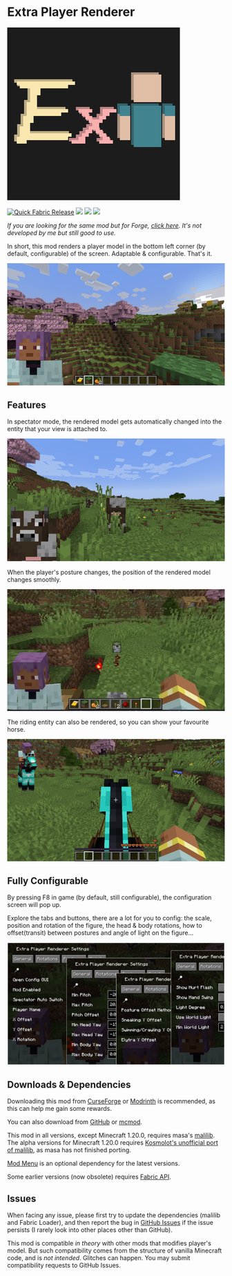 # Extra Player Renderer

![](logo.png)

[![Quick Fabric Release](https://github.com/LucunJi/ExtraPlayerRenderer/actions/workflows/quick-fabric-release.yml/badge.svg)](https://github.com/LucunJi/ExtraPlayerRenderer/actions/workflows/quick-fabric-release.yml)
[![](https://img.shields.io/badge/dynamic/json?color=5da545&label=modrinth&prefix=downloads%20&query=hits.0.downloads&url=https://api.modrinth.com/v2/search?query=extraplayerrenderer&limit=1&index=relevance)](https://modrinth.com/mod/7q8r8AtY)
![](https://cf.way2muchnoise.eu/extraplayerrenderer.svg)
![](https://cf.way2muchnoise.eu/versions/extraplayerrenderer.svg)

*If you are looking for the same mod but for Forge, [click here](https://www.curseforge.com/minecraft/mc-mods/extra-player-render). It's not developed by me but still good to use.*


In short, this mod renders a player model in the bottom left corner (by default, configurable) of the screen. Adaptable & configurable. That's it.

![](images/img1.jpg)

## Features

In spectator mode, the rendered model gets automatically changed into the entity that your view is attached to.

![](images/spectator.jpg)

When the player's posture changes, the position of the rendered model changes smoothly.

![](images/transition.webp)

The riding entity can also be rendered, so you can show your favourite horse.

![](images/vehicle.jpg)

## Fully Configurable

By pressing F8 in game (by default, still configurable), the configuration screen will pop up.

Explore the tabs and buttons, there are a lot for you to config: the scale, position and rotation of the figure, the head & body rotations, how to offset(transit) between postures and angle of light on the figure...

![](images/configs.jpg)

## Downloads & Dependencies

Downloading this mod from [CurseForge](https://www.curseforge.com/minecraft/mc-mods/extraplayerrenderer) or [Modrinth](https://modrinth.com/mod/extraplayerrenderer) is recommended, as this can help me gain some rewards.

You can also download from [GitHub](https://github.com/LucunJi/ExtraPlayerRenderer) or [mcmod](https://www.mcmod.cn/class/2374.html).

This mod in all versions, except Minecraft 1.20.0, requires masa's [malilib](https://www.curseforge.com/minecraft/mc-mods/malilib).
The alpha versions for Minecraft 1.20.0 requires [Kosmolot's unofficial port of malilib](https://kosma.pl/masamods-1.20/), as masa has not finished porting.

[Mod Menu](https://modrinth.com/mod/modmenu/) is an optional dependency for the latest versions.

Some earlier versions (now obsolete) requires [Fabric API](https://www.curseforge.com/minecraft/mc-mods/fabric-api).

## Issues
When facing any issue, please first try to update the dependencies (malilib and Fabric Loader),
and then report the bug in [GitHub Issues](https://github.com/LucunJi/ExtraPlayerRenderer/issues) if the issue persists (I rarely look into other places other than GitHub).

This mod is compatible *in theory* with other mods that modifies player's model.
But such compatibility comes from the structure of vanilla Minecraft code, and is *not intended*. Glitches can happen.
You may submit compatibility requests to GitHub Issues.
